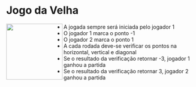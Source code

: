 # Jogo da Velha

<img align="left" width="150" height="150" src="https://cdn.icon-icons.com/icons2/390/PNG/512/tic-tac-toe_39453.png">

  - A jogada sempre será iniciada pelo jogador 1
  - O jogador 1 marca o ponto -1
  - O jogador 2 marca o ponto 1
  - A cada rodada deve-se verificar os pontos na horizontal, vertical e diagonal
  - Se o resultado da verificação retornar -3, jogador 1 ganhou a partida
  - Se o resultado da verificação retornar 3, jogador 2 ganhou a partida
 
